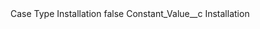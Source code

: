 <?xml version="1.0" encoding="UTF-8"?>
<CustomMetadata xmlns="http://soap.sforce.com/2006/04/metadata" xmlns:xsi="http://www.w3.org/2001/XMLSchema-instance" xmlns:xsd="http://www.w3.org/2001/XMLSchema">
    <label>Case Type Installation</label>
    <protected>false</protected>
    <values>
        <field>Constant_Value__c</field>
        <value xsi:type="xsd:string">Installation</value>
    </values>
</CustomMetadata>

